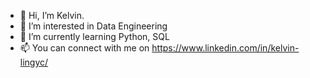 - 👋 Hi, I’m Kelvin.
- 👀 I’m interested in Data Engineering
- 🌱 I’m currently learning Python, SQL
- 📫 You can connect with me on https://www.linkedin.com/in/kelvin-lingyc/

<!---
KLYC1/KLYC1 is a ✨ special ✨ repository because its `README.md` (this file) appears on your GitHub profile.
You can click the Preview link to take a look at your changes.
--->

